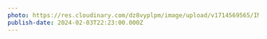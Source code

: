 ```yaml
---
photo: https://res.cloudinary.com/dz8vyplpm/image/upload/v1714569565/IMG_8732_hwkm0c.jpg
publish-date: 2024-02-03T22:23:00.000Z
---
```

